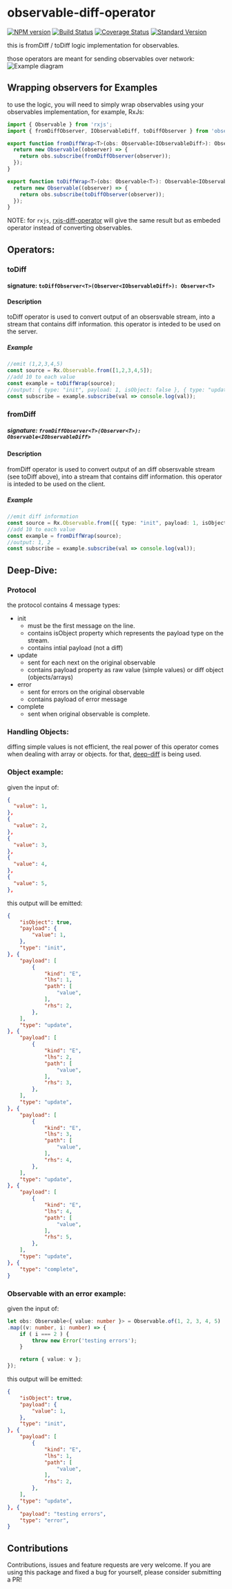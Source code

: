 # observable-diff-operator
[![NPM version](https://img.shields.io/npm/v/observable-diff-operator.svg)](https://www.npmjs.com/package/observable-diff-operator)
[![Build Status](https://travis-ci.org/DxCx/observable-diff-operator.svg?branch=master)](https://travis-ci.org/DxCx/observable-diff-operator)
[![Coverage Status](https://coveralls.io/repos/github/DxCx/observable-diff-operator/badge.svg?branch=master)](https://coveralls.io/github/DxCx/observable-diff-operator?branch=master)
[![Standard Version](https://img.shields.io/badge/release-standard%20version-brightgreen.svg)](https://github.com/conventional-changelog/standard-version)

this is fromDiff / toDiff logic implementation for observables.

those operators are meant for sending observables over network:
![Example diagram](./diagram.png)

## Wrapping observers for Examples
to use the logic, you will need to simply wrap observables
using your observables implementation, for example, RxJs:

```typescript
import { Observable } from 'rxjs';
import { fromDiffObserver, IObservableDiff, toDiffObserver } from 'observable-diff-operator';

export function fromDiffWrap<T>(obs: Observable<IObservableDiff>): Observable<T> {
  return new Observable((observer) => {
    return obs.subscribe(fromDiffObserver(observer));
  });
}

export function toDiffWrap<T>(obs: Observable<T>): Observable<IObservableDiff> {
  return new Observable((observer) => {
    return obs.subscribe(toDiffObserver(observer));
  });
}
```

NOTE: for `rxjs`, [rxjs-diff-operator](https://www.github.com/DxCx/rxjs-diff-operator) will give the same result but as embeded operator
instead of converting observables.

## Operators:
### toDiff
#### signature: `toDiffObserver<T>(Observer<IObservableDiff>): Observer<T>`
#### Description

toDiff operator is used to convert output of an obsersvable stream,
into a stream that contains diff information.
this operator is inteded to be used on the server.

##### Example

```typescript
//emit (1,2,3,4,5)
const source = Rx.Observable.from([1,2,3,4,5]);
//add 10 to each value
const example = toDiffWrap(source);
//output: { type: "init", payload: 1, isObject: false }, { type: "update", payload: 2 }, ...
const subscribe = example.subscribe(val => console.log(val));
```

### fromDiff
##### signature: `fromDiffObserver<T>(Observer<T>): Observable<IObservableDiff>`
#### Description

fromDiff operator is used to convert output of an diff obsersvable stream (see toDiff above),
into a stream that contains diff information.
this operator is inteded to be used on the client.

##### Example

```typescript
//emit diff information
const source = Rx.Observable.from([{ type: "init", payload: 1, isObject: false }, { type: "update", payload: 2 }, { type: "complete" }]);
//add 10 to each value
const example = fromDiffWrap(source);
//output: 1, 2
const subscribe = example.subscribe(val => console.log(val));
```

## Deep-Dive:
### Protocol
the protocol contains 4 message types:
  - init
    - must be the first message on the line.
    - contains isObject property which represents the payload type on the stream.
    - contains intial payload (not a diff)
  - update
    - sent for each next on the original observable
    - contains payload property as raw value (simple values) or diff object (objects/arrays)
  - error
    - sent for errors on the original observable
    - contains payload of error message
  - complete
    - sent when original observable is complete.

### Handling Objects:
diffing simple values is not efficient, the real power of this operator comes when
dealing with array or objects.
for that, [deep-diff](https://www.npmjs.com/package/deep-diff) is being used.

### Object example:
given the input of:
```json
{
  "value": 1,
},
{
  "value": 2,
},
{
  "value": 3,
},
{
  "value": 4,
},
{
  "value": 5,
},
```
this output will be emitted:
```json
{
    "isObject": true,
    "payload": {
        "value": 1,
    },
    "type": "init",
}, {
    "payload": [
        {
            "kind": "E",
            "lhs": 1,
            "path": [
                "value",
            ],
            "rhs": 2,
        },
    ],
    "type": "update",
}, {
    "payload": [
        {
            "kind": "E",
            "lhs": 2,
            "path": [
                "value",
            ],
            "rhs": 3,
        },
    ],
    "type": "update",
}, {
    "payload": [
        {
            "kind": "E",
            "lhs": 3,
            "path": [
                "value",
            ],
            "rhs": 4,
        },
    ],
    "type": "update",
}, {
    "payload": [
        {
            "kind": "E",
            "lhs": 4,
            "path": [
                "value",
            ],
            "rhs": 5,
        },
    ],
    "type": "update",
}, {
    "type": "complete",
}
```
### Observable with an error example:
given the input of:
```typescript
let obs: Observable<{ value: number }> = Observable.of(1, 2, 3, 4, 5)
.map((v: number, i: number) => {
    if ( i === 2 ) {
        throw new Error('testing errors');
    }

    return { value: v };
});
```
this output will be emitted:
```json
{
    "isObject": true,
    "payload": {
        "value": 1,
    },
    "type": "init",
}, {
    "payload": [
        {
            "kind": "E",
            "lhs": 1,
            "path": [
                "value",
            ],
            "rhs": 2,
        },
    ],
    "type": "update",
}, {
    "payload": "testing errors",
    "type": "error",
}
```
## Contributions

Contributions, issues and feature requests are very welcome. If you are using this package and fixed a bug for yourself, please consider submitting a PR!
